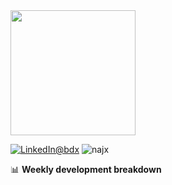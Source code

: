 <picture>
  <source media="(prefers-color-scheme: dark)" srcset="https://user-images.githubusercontent.com/60783263/205521064-3b3a1c3b-ff45-4e6d-8ff0-f0d3f2ce4e14.png">
  <source media="(prefers-color-scheme: light)" srcset="https://user-images.githubusercontent.com/60783263/205521064-3b3a1c3b-ff45-4e6d-8ff0-f0d3f2ce4e14.png">
  <img src="https://user-images.githubusercontent.com/60783263/205521064-3b3a1c3b-ff45-4e6d-8ff0-f0d3f2ce4e14.png" width="200" height="200">
</picture>

<p align="left"><a href="https://www.linkedin.com/in/abdx"><img src="https://img.shields.io/badge/LinkedIn--_.svg?style=social&logo=linkedin" alt="LinkedIn@bdx"></a>   
<img src="https://komarev.com/ghpvc/?username=najx&label=Profile%20views&color=0e75b6&style=flat" alt="najx" /> </p align="center">

📊 **Weekly development breakdown**
<!--START_SECTION:waka-->
<!--END_SECTION:waka-->
